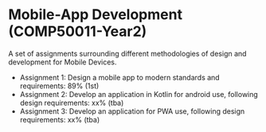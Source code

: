 # Mobile-App Development (COMP50011-Year2)

A set of assignments surrounding different methodologies of design and development for Mobile Devices.

* Assignment 1: Design a mobile app to modern standards and requirements: 89% (1st)
* Assignment 2: Develop an application in Kotlin for android use, following design requirements: xx% (tba)
* Assignment 3: Develop an application for PWA use, following design requirements: xx% (tba)

